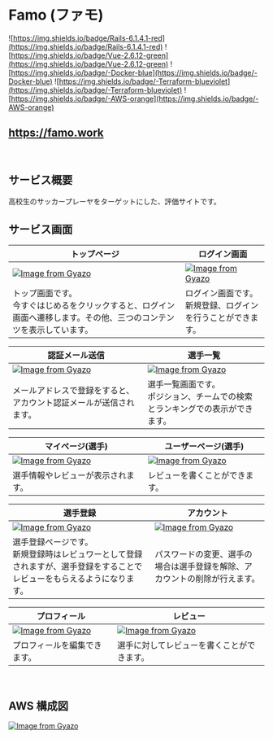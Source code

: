 # Famo (ファモ)
![https://img.shields.io/badge/Rails-6.1.4.1-red](https://img.shields.io/badge/Rails-6.1.4.1-red)
![https://img.shields.io/badge/Vue-2.6.12-green](https://img.shields.io/badge/Vue-2.6.12-green)
![https://img.shields.io/badge/-Docker-blue](https://img.shields.io/badge/-Docker-blue)
![https://img.shields.io/badge/-Terraform-blueviolet](https://img.shields.io/badge/-Terraform-blueviolet)
![https://img.shields.io/badge/-AWS-orange](https://img.shields.io/badge/-AWS-orange)

## **https://famo.work** 
<br>

## サービス概要
高校生のサッカープレーヤをターゲットにした、評価サイトです。
<br>

## サービス画面
| トップページ | ログイン画面 |
| --- | --- |
| [![Image from Gyazo](https://i.gyazo.com/4ab87f9790e682e0551acfc7b0633b3b.png)](https://gyazo.com/4ab87f9790e682e0551acfc7b0633b3b) | [![Image from Gyazo](https://i.gyazo.com/9bd245f6d3d64ffd8a19abfae7e1156c.png)](https://gyazo.com/9bd245f6d3d64ffd8a19abfae7e1156c) |
|トップ画面です。<br>今すぐはじめるをクリックすると、ログイン画面へ遷移します。その他、三つのコンテンツを表示しています。| ログイン画面です。<br>新規登録、ログインを行うことができます。 |

| 認証メール送信 | 選手一覧 |
| --- | --- |
| [![Image from Gyazo](https://i.gyazo.com/7543e7b6e5cbea0944be6a6366f9c761.png)](https://gyazo.com/7543e7b6e5cbea0944be6a6366f9c761) | [![Image from Gyazo](https://i.gyazo.com/930cd56fafc514c0905adfd165169f25.png)](https://gyazo.com/930cd56fafc514c0905adfd165169f25) |
| メールアドレスで登録をすると、アカウント認証メールが送信されます。 | 選手一覧画面です。<br>ポジション、チームでの検索とランキングでの表示ができます。 |


| マイページ(選手) | ユーザーページ(選手) |
| --- | --- |
| [![Image from Gyazo](https://i.gyazo.com/9b1994c377f916b581319940d4a5ba3e.png)](https://gyazo.com/9b1994c377f916b581319940d4a5ba3e) | [![Image from Gyazo](https://i.gyazo.com/9b913daa957a6af2e5373373504822d7.png)](https://gyazo.com/9b913daa957a6af2e5373373504822d7) |
| 選手情報やレビューが表示されます。 | レビューを書くことができます。 |


| 選手登録 | アカウント |
| --- | --- |
| [![Image from Gyazo](https://i.gyazo.com/5a380a2d826df3302489a92e5e2e2d09.png)](https://gyazo.com/5a380a2d826df3302489a92e5e2e2d09) | [![Image from Gyazo](https://i.gyazo.com/87927d9af76f2acaa3b3e38e40c82560.png)](https://gyazo.com/87927d9af76f2acaa3b3e38e40c82560) |
| 選手登録ページです。<br>新規登録時はレビュワーとして登録されますが、選手登録をすることでレビューをもらえるようになります。 | パスワードの変更、選手の場合は選手登録を解除、アカウントの削除が行えます。 |

| プロフィール | レビュー |
| --- | --- |
| [![Image from Gyazo](https://i.gyazo.com/db1d82f33e0738d4d77f38ab081645b4.png)](https://gyazo.com/db1d82f33e0738d4d77f38ab081645b4) | [![Image from Gyazo](https://i.gyazo.com/aa8c720474e14bf0554d607dda3f2978.png)](https://gyazo.com/aa8c720474e14bf0554d607dda3f2978) | 
| プロフィールを編集できます。 | 選手に対してレビューを書くことができます。 |
<br>

## AWS 構成図
[![Image from Gyazo](https://i.gyazo.com/a865d472f2401d6fe5d51e5d1a107f94.png)](https://gyazo.com/a865d472f2401d6fe5d51e5d1a107f94)